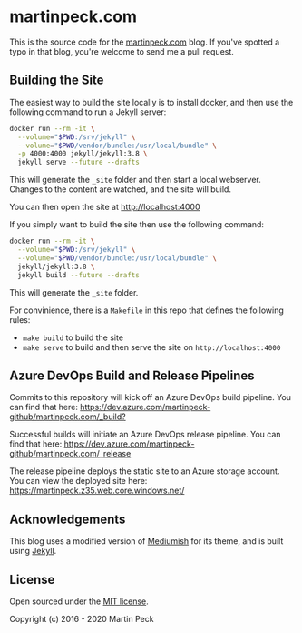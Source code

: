 # martinpeck.com

This is the source code for the [martinpeck.com](https://martinpeck.com) blog. If you've spotted a typo in that blog, you're welcome to send me a pull request.

## Building the Site

The easiest way to build the site locally is to install docker, and then use the following command to run a Jekyll server:

``` bash
docker run --rm -it \
  --volume="$PWD:/srv/jekyll" \
  --volume="$PWD/vendor/bundle:/usr/local/bundle" \
  -p 4000:4000 jekyll/jekyll:3.8 \
  jekyll serve --future --drafts
```

This will generate the `_site` folder and then start a local webserver. Changes to the content are watched, and the site will build.

You can then open the site at <http://localhost:4000>

If you simply want to build the site then use the following command:

``` bash
docker run --rm -it \
  --volume="$PWD:/srv/jekyll" \
  --volume="$PWD/vendor/bundle:/usr/local/bundle" \
  jekyll/jekyll:3.8 \
  jekyll build --future --drafts
```

This will generate the `_site` folder.

For convinience, there is a `Makefile` in this repo that defines the following rules:

- `make build` to build the site
- `make serve` to build and then serve the site on `http://localhost:4000`

## Azure DevOps Build and Release Pipelines

Commits to this repository will kick off an Azure DevOps build pipeline. You can find that here: <https://dev.azure.com/martinpeck-github/martinpeck.com/_build?>

Successful builds will initiate an Azure DevOps release pipeline. You can find that here: <https://dev.azure.com/martinpeck-github/martinpeck.com/_release>

The release pipeline deploys the static site to an Azure storage account. You can view the deployed site here: <https://martinpeck.z35.web.core.windows.net/>

## Acknowledgements

This blog uses a modified version of [Mediumish](https://github.com/wowthemesnet/mediumish-theme-jekyll) for its theme, and is built using [Jekyll](http://jekyllrb.com).

## License

Open sourced under the [MIT license](LICENSE.md).

Copyright (c) 2016 - 2020 Martin Peck
